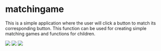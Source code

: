 matchingame
===========

This is a simple application where the user will click a button to match its corresponding button. This function can be used for creating simple matching games and functions for children.

<img src = http://i.imgur.com/ccWAJWP.png>
<img src = http://i.imgur.com/6Xu6mMu.png>
<img src = http://i.imgur.com/tyyK78p.png>
